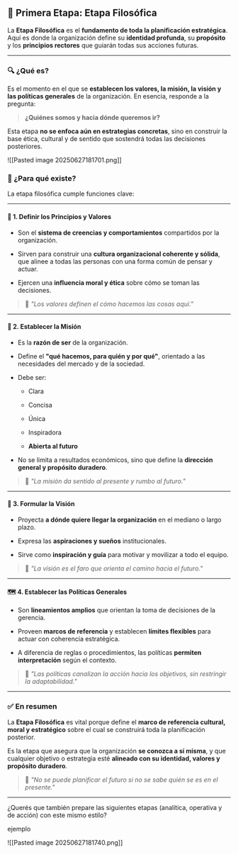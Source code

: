 
## 🧱 Primera Etapa: Etapa Filosófica

La **Etapa Filosófica** es el **fundamento de toda la planificación estratégica**. Aquí es donde la organización define su **identidad profunda**, su **propósito** y los **principios rectores** que guiarán todas sus acciones futuras.

---

### 🔍 ¿Qué es?

Es el momento en el que se **establecen los valores, la misión, la visión y las políticas generales** de la organización. En esencia, responde a la pregunta:

> **¿Quiénes somos y hacia dónde queremos ir?**

Esta etapa **no se enfoca aún en estrategias concretas**, sino en construir la base ética, cultural y de sentido que sostendrá todas las decisiones posteriores.

![[Pasted image 20250627181701.png]]

### 🎯 ¿Para qué existe?

La etapa filosófica cumple funciones clave:

---

#### 🧭 1. **Definir los Principios y Valores**

- Son el **sistema de creencias y comportamientos** compartidos por la organización.
    
- Sirven para construir una **cultura organizacional coherente y sólida**, que alinee a todas las personas con una forma común de pensar y actuar.
    
- Ejercen una **influencia moral y ética** sobre cómo se toman las decisiones.
    

> 🧠 _"Los valores definen el cómo hacemos las cosas aquí."_

---

#### 🎯 2. **Establecer la Misión**

- Es la **razón de ser** de la organización.
    
- Define el **"qué hacemos, para quién y por qué"**, orientado a las necesidades del mercado y de la sociedad.
    
- Debe ser:
    
    - Clara
        
    - Concisa
        
    - Única
        
    - Inspiradora
        
    - **Abierta al futuro**
        
- No se limita a resultados económicos, sino que define la **dirección general y propósito duradero**.
    

> 🧩 _"La misión da sentido al presente y rumbo al futuro."_

---

#### 🌅 3. **Formular la Visión**

- Proyecta **a dónde quiere llegar la organización** en el mediano o largo plazo.
    
- Expresa las **aspiraciones y sueños** institucionales.
    
- Sirve como **inspiración y guía** para motivar y movilizar a todo el equipo.
    

> 🌟 _"La visión es el faro que orienta el camino hacia el futuro."_

---

#### 🗺️ 4. **Establecer las Políticas Generales**

- Son **lineamientos amplios** que orientan la toma de decisiones de la gerencia.
    
- Proveen **marcos de referencia** y establecen **límites flexibles** para actuar con coherencia estratégica.
    
- A diferencia de reglas o procedimientos, las políticas **permiten interpretación** según el contexto.
    

> 🧭 _"Las políticas canalizan la acción hacia los objetivos, sin restringir la adaptabilidad."_

---

### ✅ En resumen

La **Etapa Filosófica** es vital porque define el **marco de referencia cultural, moral y estratégico** sobre el cual se construirá toda la planificación posterior.

Es la etapa que asegura que la organización **se conozca a sí misma**, y que cualquier objetivo o estrategia esté **alineado con su identidad, valores y propósito duradero**.

> 🧠 _"No se puede planificar el futuro si no se sabe quién se es en el presente."_

---

¿Querés que también prepare las siguientes etapas (analítica, operativa y de acción) con este mismo estilo?

ejemplo

![[Pasted image 20250627181740.png]]